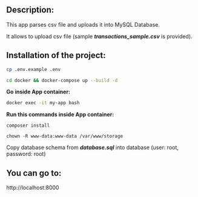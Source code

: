 ## Description:

This app parses csv file and uploads it into MySQL Database.

It allows to upload csv file (sample ***transactions_sample.csv*** is provided).

## Installation of the project:

```bash
cp .env.example .env
```

```bash
cd docker && docker-compose up --build -d
```

**Go inside App container:**
```bash
docker exec -it my-app bash 
```

**Run this commands inside App container:**

```
composer install
```
```
chown -R www-data:www-data /var/www/storage
```

Copy database schema from ***database.sql*** into database (user: root, password: root)

## You can go to:
http://localhost:8000

